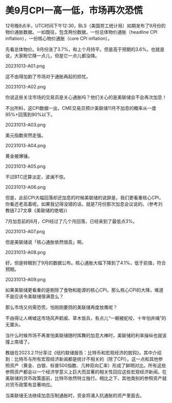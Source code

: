 # 美9月CPI一高一低，市场再次恐慌

12号晚8点半，UTC时间下午12:30，BLS（美国劳工统计局）如期发布了9月份的物价通胀数据。一如既往，包含两份数据，一份总体物价通胀（headline CPI inflation），一份核心物价通胀（core CPI inflation）。

先看总体物价。9月份涨了3.7%，和上个月持平。但是高于预期的3.6%。也就是说，大家盼它降一点儿，但是它一点儿都没降。

20231013-A01.png

这不由得加剧了市场对于通胀再起的担忧。

20231013-A02.png

你说这些关注市场的交易员是关心通胀吗？他们关心的是美联储会不会再次加息！

不出所料，这CPI数据一出，CME交易员预计美联储11月不加息的概率从一度95%+回落到90%以下。

20231013-A03.png

美元指数突然走强。

20231013-A04.png

黄金被爆锤。

20231013-A05.png

不过BTC还算淡定，波澜不惊。

20231013-A06.png

但是，此前CPI大幅回落却还加息的时候美联储的说辞是，我们更看重核心CPI，你看还老高着呢。如果我记得没错的话，就是7月份那次加息会议说的。（参考刘教链7.27文章《美联储的绝唱》）

7月加息前的6月，CPI经过了几个月回落，已经来到了最低点3%。

20231013-A07.png

但是美联储说「核心通胀依然很高」啊。

20231013-A08.png

好。但是转眼到了9月的数据公布。核心通胀大幅下降到了4.1%，低于前值，符合预期。

20231013-A09.png

如果美联储更看重的是剔除了食物和能源的核心CPI。那么核心CPI的大降，难道不是应该令美联储很满意么？

那么市场又何需恐慌，怕刚刚要鸽的美联储再度放鹰呢？

不由得让人唏嘘这市场风声鹤唳、草木皆兵，有点儿“一朝被蛇咬、十年怕井绳”的无厘头。

当什么时候市场不再害怕美联储随时挥舞的加息大棒时，美联储的利率操纵也就该撞上南墙了。

教链在2023.2.11分享过《纽约联储报告：比特币和宏观经济的脱钩》。其中介绍到：比特币与所有宏观经济新闻都是统计不相关的（除了CPI）。这一点和其他参照资产（黄金、白银、标普500指数、几种双向汇率）形成了鲜明对比。所有这些参照资产都会以一个经济学意义上巨大而显著的相关性回应这些宏观经济新闻。在美联储的货币政策面前，比特币依然特立独行。相比之下，其他类别的参照资产就对货币政策有显著响应。

当美联储无法继续加息压制通胀时，资金将涌入抗通胀的资产里面去。



